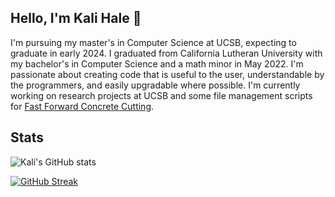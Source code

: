 ## Hello, I'm Kali Hale 👋

I'm pursuing my master's in Computer Science at UCSB, expecting to graduate in early 2024. I graduated from California Lutheran University with my bachelor's in Computer Science and a math minor in May 2022. I'm passionate about creating code that is useful to the user, understandable by the programmers, and easily upgradable where possible. I'm currently working on research projects at UCSB and some file management scripts for [Fast Forward Concrete Cutting](https://github.com/FastForwardConcreteCutting).

## Stats

![Kali's GitHub stats](https://github-readme-stats.vercel.app/api?username=kalihale&show_icons=true&bg_color=21282D&title_color=E16C9F&text_color=609EFF&icon_color=FF9A7D&border_color=ECB3FF) 

[![GitHub Streak](https://github-readme-streak-stats.herokuapp.com/?user=kalihale&background=21282D&currStreakLabel=E16C9F&currStreakNum=609EFF&sideNums=609EFF&sideLabels=609EFF&dates=FF9A7D&border=ECB3FF&ring=FF9A7D&fire=FF9A7D)](https://git.io/streak-stats)
